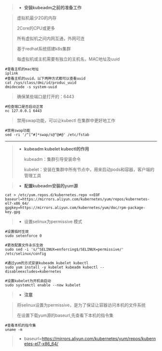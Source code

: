 > - **安装kubeadm之前的准备工作**



> 虚拟机最少2G的内存
>
> 2Core的CPU或更多
>
> 所有虚拟机之间内网互通，外网可连
>
> 基于redhat系统搭建k8s集群
>
> 每虚拟机或主机需要有独立的主机名，MAC地址及uuid

```shell
#查看主机的mac地址
iplink 
#查看主机的uuid，以下两种方式都可以查看uuid
cat /sys/class/dmi/id/produc_uuid 
dmidecode -s system-uuid   

```



> 确保某些端口是打开的：6443

```shell
#检查端口是否启动正常
nc 127.0.0.1 6443 
```



> 禁用swap功能，可以让kubectl 在集群中更好地工作

```shell
#禁用swap功能
sed -ri '/^[^#]*swap/s@^@#@' /etc/fstab

```



---



> - **kubeadm kubelet  kubectl的作用**
>
>   kubeadm：集群引导安装命令
>
>   kubelet：安装在集群中所有节点中，用来启动pods和容器，客户端的管理工具



> - **配置kubeadm安装的yum源**



```shell
cat > /etc/yum.repos.d/kubernetes.repo <<EOF
baseurl=https://mirrors.aliyun.com/kubernetes/yum/repos/kubernetes-el7-x86_64/
gpgkey=https://mirrors.aliyun.com/kubernetes/yum/doc/rpm-package-key.gpg

```

> - 设置selinux为permissive 模式

```shell
#设置临时生效
sudo setenforce 0

#更改配置文件永乐生效
sudo sed -i 's/^SELINUX=enforcing$/SELINUX=permissive/' /etc/selinux/config

#通过yum的方式安装kubeadm kubelet kubectl 
sudo yum install -y kubelet kubeadm kubectl --disableexcludes=kubernetes

#设置kubelet为开机自启动
sudo systemctl enable --now kubelet
```



> - **注意**

> 将selinux设置为permissive，是为了保证让容器访问本机的文件系统
>
> 在设置下载yum源的baseurl,先查看下本机的指令集

```shell
#查看本机的指令集
uname -m 
```

> - baseurl=https://mirrors.aliyun.com/kubernetes/yum/repos/kubernetes-el7-x86_64/

